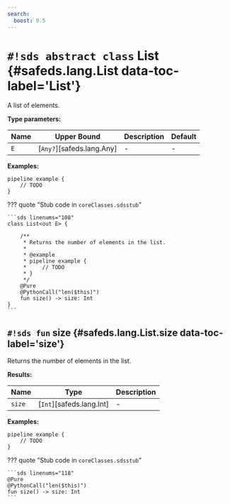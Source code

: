 ```yaml
---
search:
  boost: 0.5
---
```


# `#!sds abstract class` List {#safeds.lang.List data-toc-label='List'}

A list of elements.

**Type parameters:**

| Name | Upper Bound | Description | Default |
|------|-------------|-------------|---------|
| `E` | [`Any?`][safeds.lang.Any] | - | - |

**Examples:**

```sds
pipeline example {
    // TODO
}
```

??? quote "Stub code in `coreClasses.sdsstub`"

    ```sds linenums="108"
    class List<out E> {

        /**
         * Returns the number of elements in the list.
         *
         * @example
         * pipeline example {
         *     // TODO
         * }
         */
        @Pure
        @PythonCall("len($this)")
        fun size() -> size: Int
    }
    ```

## `#!sds fun` size {#safeds.lang.List.size data-toc-label='size'}

Returns the number of elements in the list.

**Results:**

| Name | Type | Description |
|------|------|-------------|
| `size` | [`Int`][safeds.lang.Int] | - |

**Examples:**

```sds
pipeline example {
    // TODO
}
```

??? quote "Stub code in `coreClasses.sdsstub`"

    ```sds linenums="118"
    @Pure
    @PythonCall("len($this)")
    fun size() -> size: Int
    ```
